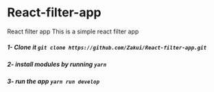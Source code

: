 # React-filter-app
React filter app
This is a simple react filter app

##### 1- Clone it `git clone https://github.com/Zakui/React-filter-app.git`
##### 2- install modules by running `yarn`
##### 3- run the app `yarn run develop`
